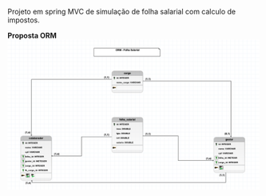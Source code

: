 Projeto em spring MVC de simulação de folha salarial com calculo de impostos.

**Proposta ORM**
![ORM.png](https://raw.githubusercontent.com/Edu2805/folha_salarial/main/images/ORM.png)
